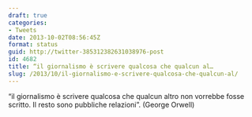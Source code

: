 ```yaml
---
draft: true
categories:
- Tweets
date: 2013-10-02T08:56:45Z
format: status
guid: http://twitter-385312382631038976-post
id: 4682
title: “il giornalismo è scrivere qualcosa che qualcun al…
slug: /2013/10/il-giornalismo-e-scrivere-qualcosa-che-qualcun-al/
---
```


“il giornalismo è scrivere qualcosa che qualcun altro non vorrebbe fosse scritto. Il resto sono pubbliche relazioni”. (George Orwell)